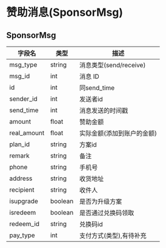 # 赞助消息(SponsorMsg)

## SponsorMsg

| 字段名         | 类型      | 描述                 |
| ----------- | ------- | ------------------ |
| msg_type    | string  | 消息类型(send/receive) |
| msg_id      | int     | 消息 ID              |
| id          | int     | 同send_time         |
| sender_id   | int     | 发送者id              |
| send_time   | int     | 消息发送的时间戳           |
| amount      | float   | 赞助金额               |
| real_amount | float   | 实际金额(添加到账户的金额)     |
| plan_id     | string  | 方案id               |
| remark      | string  | 备注                 |
| phone       | string  | 手机号                |
| address     | string  | 收货地址               |
| recipient   | string  | 收件人                |
| isupgrade   | boolean | 是否为升级方案            |
| isredeem    | boolean | 是否通过兑换码领取          |
| redeem_id   | string  | 兑换码id              |
| pay_type    | int     | 支付方式(类型),有待补充      |


